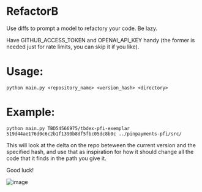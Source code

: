 # RefactorB

Use diffs to prompt a model to refactory your code. Be lazy. 

Have GITHUB_ACCESS_TOKEN and OPENAI_API_KEY handy (the former is needed just for rate limits, you can skip it if you like).

# Usage: 

```shell
python main.py <repository_name> <version_hash> <directory>
```

# Example:

```shell
python main.py TBD54566975/tbdex-pfi-exemplar 519d44ae176d0c6c2b1f1390b8df5fbc05dc8b0c ../pinpayments-pfi/src/
```

This will look at the delta on the repo beteween the current version and the specified hash, and use that as inspiration for how it should change all the code that it finds in the path you give it. 

Good luck!


![image](https://github.com/michaelneale/refactorb/assets/14976/1b8b66e5-7ed2-4490-be2f-99fa0efa7cc0)
